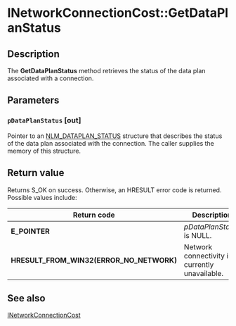 # INetworkConnectionCost::GetDataPlanStatus

## Description

The **GetDataPlanStatus** method retrieves the status of the data plan associated with a connection.

## Parameters

### `pDataPlanStatus` [out]

Pointer to an [NLM_DATAPLAN_STATUS](https://learn.microsoft.com/windows/desktop/api/netlistmgr/ns-netlistmgr-nlm_dataplan_status) structure that describes the status of the data plan associated with the connection. The caller supplies the memory of this structure.

## Return value

Returns S_OK on success. Otherwise, an HRESULT error code is returned. Possible values include:

| Return code | Description |
| --- | --- |
| **E_POINTER** | *pDataPlanStatus* is NULL. |
| **HRESULT_FROM_WIN32(ERROR_NO_NETWORK)** | Network connectivity is currently unavailable. |

## See also

[INetworkConnectionCost](https://learn.microsoft.com/windows/desktop/api/netlistmgr/nn-netlistmgr-inetworkconnectioncost)